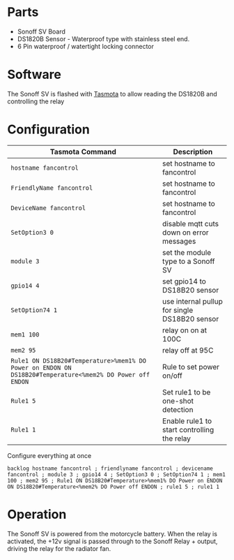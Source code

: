 # Parts
* Sonoff SV Board
* DS1820B Sensor - Waterproof type with stainless steel end.
* 6 Pin waterproof / watertight locking connector

# Software
The Sonoff SV is flashed with [Tasmota](https://tasmota.github.io/docs/) to allow reading the DS1820B and controlling the relay

# Configuration
| Tasmota Command | Description |
| --- | --- |
| `hostname fancontrol` | set hostname to fancontrol |
| `FriendlyName fancontrol` | set hostname to fancontrol |
| `DeviceName fancontrol` | set hostname to fancontrol |
| `SetOption3 0` | disable mqtt cuts down on error messages |
| `module 3` | set the module type to a Sonoff SV |
| `gpio14 4` | set gpio14 to DS18B20 sensor |
| `SetOption74 1` | use internal pullup for single DS18B20 sensor |
| `mem1 100`| relay on on at 100C |
| `mem2 95` | relay off at 95C |
| `Rule1 ON DS18B20#Temperature>%mem1% DO Power on ENDON ON DS18B20#Temperature<%mem2% DO Power off ENDON` | Rule to set power on/off |
| `Rule1 5` | Set rule1 to be one-shot detection |
| `Rule1 1` | Enable rule1 to start controlling the relay |

Configure everything at once
```
backlog hostname fancontrol ; friendlyname fancontrol ; devicename fancontrol ; module 3 ; gpio14 4 ; SetOption3 0 ; SetOption74 1 ; mem1 100 ; mem2 95 ; Rule1 ON DS18B20#Temperature>%mem1% DO Power on ENDON ON DS18B20#Temperature<%mem2% DO Power off ENDON ; rule1 5 ; rule1 1
```

# Operation
The Sonoff SV is powered from the motorcycle battery. When the relay is activated, the +12v signal is passed through to the Sonoff Relay + output, driving the relay for the radiator fan.
